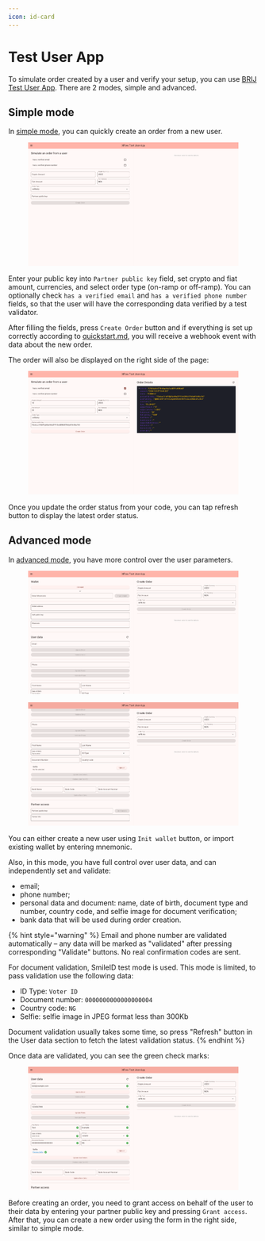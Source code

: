 ```yaml
---
icon: id-card
---
```


# Test User App

To simulate order created by a user and verify your setup, you can use [BRIJ Test User App](https://espresso-cash.github.io/xflow-user-test-app/#/simple). There are 2 modes, simple and advanced.

## Simple mode

In [simple mode](https://espresso-cash.github.io/xflow-user-test-app/#/simple), you can quickly create an order from a new user.

<figure><img src="../.gitbook/assets/image.png" alt=""><figcaption></figcaption></figure>

Enter your public key into `Partner public key` field, set crypto and fiat amount, currencies, and select order type (on-ramp or off-ramp). You can optionally check `has a verified email` and `has a verified phone number` fields, so that the user will have the corresponding data verified by a test validator.

After filling the fields, press `Create Order` button and if everything is set up correctly according to [quickstart.md](quickstart.md "mention"), you will receive a webhook event with data about the new order.

The order will also be displayed on the right side of the page:

<figure><img src="../.gitbook/assets/image (1).png" alt=""><figcaption></figcaption></figure>

Once you update the order status from your code, you can tap refresh button to display the latest order status.

## Advanced mode

In [advanced mode](https://espresso-cash.github.io/xflow-user-test-app/#/advanced), you have more control over the user parameters.

<figure><img src="../.gitbook/assets/image (2).png" alt=""><figcaption></figcaption></figure>

<figure><img src="../.gitbook/assets/image (3).png" alt=""><figcaption></figcaption></figure>

You can either create a new user using `Init wallet` button, or import existing wallet by entering mnemonic.

Also, in this mode, you have full control over user data, and can independently set and validate:

* email;
* phone number;
* personal data and document: name, date of birth, document type and number, country code, and selfie image for document verification;
* bank data that will be used during order creation.

{% hint style="warning" %}
Email and phone number are validated automatically – any data will be marked as "validated" after pressing corresponding "Validate" buttons. No real confirmation codes are sent.

For document validation, SmileID test mode is used. This mode is limited, to pass validation use the following data:

* ID Type: `Voter ID`
* Document number: `0000000000000000004`
* Country code: `NG`
* Selfie: selfie image in JPEG format less than 300Kb

Document validation usually takes some time, so press "Refresh" button in the User data section to fetch the latest validation status.
{% endhint %}

Once data are validated, you can see the green check marks:

<figure><img src="../.gitbook/assets/image (4).png" alt=""><figcaption></figcaption></figure>

Before creating an order, you need to grant access on behalf of the user to their data by entering your partner public key and pressing `Grant access`. After that, you can create a new order using the form in the right side, similar to simple mode.
